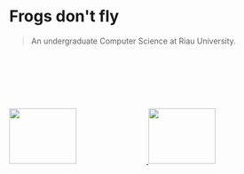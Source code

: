 # **Frogs don't fly**
  
> An undergraduate Computer Science at Riau University. 
 
&nbsp;  
&nbsp;  
&nbsp;  
&nbsp;  
&nbsp;  


<p align="left">
<a href="https://github.com/muhammadaufa07">
  <img width="49%" height="100em" src="https://github-readme-stats-eight-theta.vercel.app/api?username=muhammadaufa07&show_icons=true&theme=algolia&include_all_commits=true&count_private=true"/>
  <img width="49%" height="100em" src="https://github-readme-stats-eight-theta.vercel.app/api/top-langs/?username=muhammadaufa07&layout=compact&langs_count=8&theme=algolia"/>
</a>
</p>
